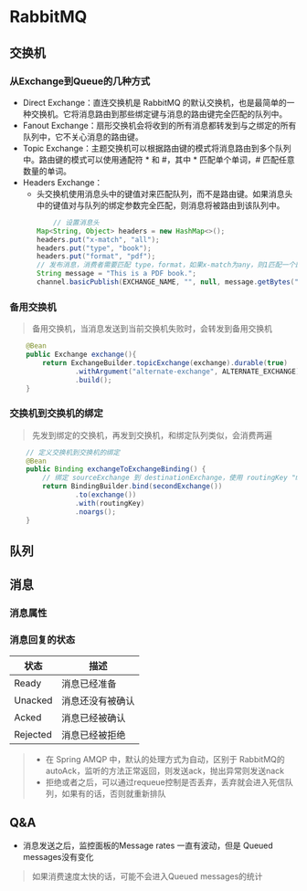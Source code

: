 # RabbitMQ

## 交换机
### 从Exchange到Queue的几种方式
* Direct Exchange：直连交换机是 RabbitMQ 的默认交换机，也是最简单的一种交换机。它将消息路由到那些绑定键与消息的路由键完全匹配的队列中。
* Fanout Exchange：扇形交换机会将收到的所有消息都转发到与之绑定的所有队列中，它不关心消息的路由键。
* Topic Exchange：主题交换机可以根据路由键的模式将消息路由到多个队列中。路由键的模式可以使用通配符 * 和 #，其中 * 匹配单个单词，# 匹配任意数量的单词。
* Headers Exchange：
  * 头交换机使用消息头中的键值对来匹配队列，而不是路由键。如果消息头中的键值对与队列的绑定参数完全匹配，则消息将被路由到该队列中。
    ```java
        // 设置消息头
    Map<String, Object> headers = new HashMap<>();
    headers.put("x-match", "all");
    headers.put("type", "book");
    headers.put("format", "pdf");
    // 发布消息，消费者需要匹配 type，format，如果x-match为any，则1匹配一个即可
    String message = "This is a PDF book.";
    channel.basicPublish(EXCHANGE_NAME, "", null, message.getBytes("UTF-8"), headers);
    ```

### 备用交换机
> 备用交换机，当消息发送到当前交换机失败时，会转发到备用交换机
```java
    @Bean
    public Exchange exchange(){
        return ExchangeBuilder.topicExchange(exchange).durable(true)
                .withArgument("alternate-exchange", ALTERNATE_EXCHANGE)  // 设置备用交换器
                .build();
    }
```

### 交换机到交换机的绑定
> 先发到绑定的交换机，再发到交换机，和绑定队列类似，会消费两遍
```java
    // 定义交换机到交换机的绑定
    @Bean
    public Binding exchangeToExchangeBinding() {
        // 绑定 sourceExchange 到 destinationExchange，使用 routingKey "my.routing.key"
        return BindingBuilder.bind(secondExchange())
                .to(exchange())
                .with(routingKey)
                .noargs();
    }
```
## 队列
## 消息
### 消息属性

### 消息回复的状态

| 状态 | 描述 |
| --- | --- |
| Ready | 消息已经准备 |
| Unacked | 消息还没有被确认 |
| Acked | 消息已经被确认 |
| Rejected | 消息已经被拒绝 |

> * 在 Spring AMQP 中，默认的处理方式为自动，区别于 RabbitMQ的autoAck，监听的方法正常返回，则发送ack，抛出异常则发送nack
> * 拒绝或者之后，可以通过requeue控制是否丢弃，丢弃就会进入死信队列，如果有的话，否则就重新排队

## Q&A
* 消息发送之后，监控面板的Message rates 一直有波动，但是 Queued messages没有变化
 > 如果消费速度太快的话，可能不会进入Queued messages的统计